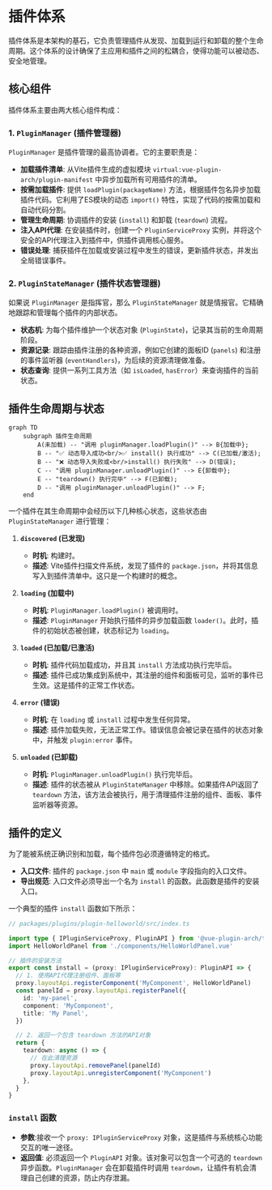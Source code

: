 # 插件体系

插件体系是本架构的基石，它负责管理插件从发现、加载到运行和卸载的整个生命周期。这个体系的设计确保了主应用和插件之间的松耦合，使得功能可以被动态、安全地管理。

## 核心组件

插件体系主要由两大核心组件构成：

### 1. `PluginManager` (插件管理器)

`PluginManager` 是插件管理的最高协调者。它的主要职责是：

- **加载插件清单**: 从Vite插件生成的虚拟模块 `virtual:vue-plugin-arch/plugin-manifest` 中异步加载所有可用插件的清单。
- **按需加载插件**: 提供 `loadPlugin(packageName)` 方法，根据插件包名异步加载插件代码。它利用了ES模块的动态 `import()` 特性，实现了代码的按需加载和自动代码分割。
- **管理生命周期**: 协调插件的安装 (`install`) 和卸载 (`teardown`) 流程。
- **注入API代理**: 在安装插件时，创建一个 `PluginServiceProxy` 实例，并将这个安全的API代理注入到插件中，供插件调用核心服务。
- **错误处理**: 捕获插件在加载或安装过程中发生的错误，更新插件状态，并发出全局错误事件。

### 2. `PluginStateManager` (插件状态管理器)

如果说 `PluginManager` 是指挥官，那么 `PluginStateManager` 就是情报官。它精确地跟踪和管理每个插件的内部状态。

- **状态机**: 为每个插件维护一个状态对象 (`PluginState`)，记录其当前的生命周期阶段。
- **资源记录**: 跟踪由插件注册的各种资源，例如它创建的面板ID (`panels`) 和注册的事件监听器 (`eventHandlers`)，为后续的资源清理做准备。
- **状态查询**: 提供一系列工具方法（如 `isLoaded`, `hasError`）来查询插件的当前状态。

## 插件生命周期与状态

```mermaid
graph TD
    subgraph 插件生命周期
        A(未加载) -- "调用 pluginManager.loadPlugin()" --> B{加载中};
        B -- "✅ 动态导入成功<br/>✅ install() 执行成功" --> C(已加载/激活);
        B -- "❌ 动态导入失败或<br/>install() 执行失败" --> D(错误);
        C -- "调用 pluginManager.unloadPlugin()" --> E{卸载中};
        E -- "teardown() 执行完毕" --> F(已卸载);
        D -- "调用 pluginManager.unloadPlugin()" --> F;
    end
```

一个插件在其生命周期中会经历以下几种核心状态，这些状态由 `PluginStateManager` 进行管理：

1.  **`discovered` (已发现)**
    - **时机**: 构建时。
    - **描述**: Vite插件扫描文件系统，发现了插件的 `package.json`，并将其信息写入到插件清单中。这只是一个构建时的概念。

2.  **`loading` (加载中)**
    - **时机**: `PluginManager.loadPlugin()` 被调用时。
    - **描述**: `PluginManager` 开始执行插件的异步加载函数 `loader()`。此时，插件的初始状态被创建，状态标记为 `loading`。

3.  **`loaded` (已加载/已激活)**
    - **时机**: 插件代码加载成功，并且其 `install` 方法成功执行完毕后。
    - **描述**: 插件已成功集成到系统中，其注册的组件和面板可见，监听的事件已生效。这是插件的正常工作状态。

4.  **`error` (错误)**
    - **时机**: 在 `loading` 或 `install` 过程中发生任何异常。
    - **描述**: 插件加载失败，无法正常工作。错误信息会被记录在插件的状态对象中，并触发 `plugin:error` 事件。

5.  **`unloaded` (已卸载)**
    - **时机**: `PluginManager.unloadPlugin()` 执行完毕后。
    - **描述**: 插件的状态被从 `PluginStateManager` 中移除。如果插件API返回了 `teardown` 方法，该方法会被执行，用于清理插件注册的组件、面板、事件监听器等资源。

## 插件的定义

为了能被系统正确识别和加载，每个插件包必须遵循特定的格式。

- **入口文件**: 插件的 `package.json` 中 `main` 或 `module` 字段指向的入口文件。
- **导出规范**: 入口文件必须导出一个名为 `install` 的函数。此函数是插件的安装入口。

一个典型的插件 `install` 函数如下所示：

```typescript
// packages/plugins/plugin-helloworld/src/index.ts

import type { IPluginServiceProxy, PluginAPI } from '@vue-plugin-arch/types'
import HelloWorldPanel from './components/HelloWorldPanel.vue'

// 插件的安装方法
export const install = (proxy: IPluginServiceProxy): PluginAPI => {
  // 1. 使用API代理注册组件、面板等
  proxy.layoutApi.registerComponent('MyComponent', HelloWorldPanel)
  const panelId = proxy.layoutApi.registerPanel({
    id: 'my-panel',
    component: 'MyComponent',
    title: 'My Panel',
  })

  // 2. 返回一个包含 teardown 方法的API对象
  return {
    teardown: async () => {
      // 在此清理资源
      proxy.layoutApi.removePanel(panelId)
      proxy.layoutApi.unregisterComponent('MyComponent')
    },
  }
}
```

### `install` 函数

- **参数**:接收一个 `proxy: IPluginServiceProxy` 对象，这是插件与系统核心功能交互的唯一途径。
- **返回值**: 必须返回一个 `PluginAPI` 对象。该对象可以包含一个可选的 `teardown` 异步函数。`PluginManager` 会在卸载插件时调用 `teardown`，让插件有机会清理自己创建的资源，防止内存泄漏。
